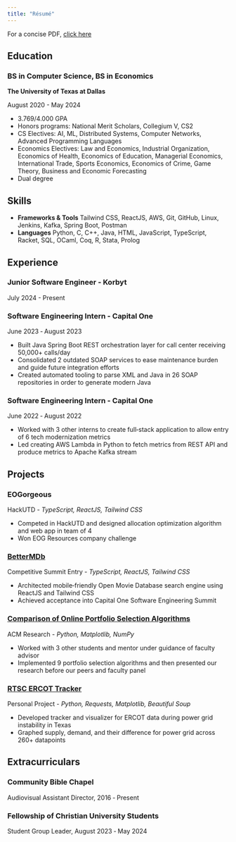 ```yaml
---
title: "Résumé"
---
```


For a concise PDF, [click here](./Travis_Dula_Resume.pdf)

## Education

### BS in Computer Science, BS in Economics

**The University of Texas at Dallas**

August 2020 - May 2024
- 3.769/4.000 GPA
- Honors programs: National Merit Scholars, Collegium V, CS2
- CS Electives: AI, ML, Distributed Systems, Computer Networks, Advanced Programming Languages
- Economics Electives: Law and Economics, Industrial Organization, Economics of Health, Economics of Education, Managerial Economics, International Trade, Sports Economics, Economics of Crime, Game Theory, Business and Economic Forecasting
- Dual degree

## Skills

- **Frameworks & Tools**    Tailwind CSS, ReactJS, AWS, Git, GitHub, Linux, Jenkins, Kafka, Spring Boot, Postman
- **Languages**    Python, C, C++, Java, HTML, JavaScript, TypeScript, Racket, SQL, OCaml, Coq, R, Stata, Prolog

## Experience

### Junior Software Engineer - Korbyt
July 2024 - Present

### Software Engineering Intern - Capital One
June 2023 ‑ August 2023

- Built Java Spring Boot REST orchestration layer for call center receiving 50,000+ calls/day
- Consolidated 2 outdated SOAP services to ease maintenance burden and guide future integration efforts
- Created automated tooling to parse XML and Java in 26 SOAP repositories in order to generate modern Java

### Software Engineering Intern - Capital One
June 2022 ‑ August 2022
- Worked with 3 other interns to create full‑stack application to allow entry of 6 tech modernization metrics
- Led creating AWS Lambda in Python to fetch metrics from REST API and produce metrics to Apache Kafka stream

## Projects

### EOGorgeous
HackUTD - *TypeScript, ReactJS, Tailwind CSS*

- Competed in HackUTD and designed allocation optimization algorithm and web app in team of 4
- Won EOG Resources company challenge

### [BetterMDb](https://github.com/travisdula/mindsumo-movies)
Competitive Summit Entry - *TypeScript, ReactJS, Tailwind CSS*
- Architected mobile‑friendly Open Movie Database search engine using ReactJS and Tailwind CSS
- Achieved acceptance into Capital One Software Engineering Summit

### [Comparison of Online Portfolio Selection Algorithms](https://github.com/ACM-Research/online-portfolio-selection)
ACM Research - *Python, Matplotlib, NumPy*
- Worked with 3 other students and mentor under guidance of faculty advisor
- Implemented 9 portfolio selection algorithms and then presented our research before our peers and faculty panel

### [RTSC ERCOT Tracker](https://github.com/travisdula/rtsc-ercot-tracker)
Personal Project - *Python, Requests, Matplotlib, Beautiful Soup*
- Developed tracker and visualizer for ERCOT data during power grid instability in Texas
- Graphed supply, demand, and their difference for power grid across 260+ datapoints

## Extracurriculars

### Community Bible Chapel
Audiovisual Assistant Director, 2016 ‑ Present

### Fellowship of Christian University Students
Student Group Leader, August 2023 ‑ May 2024
